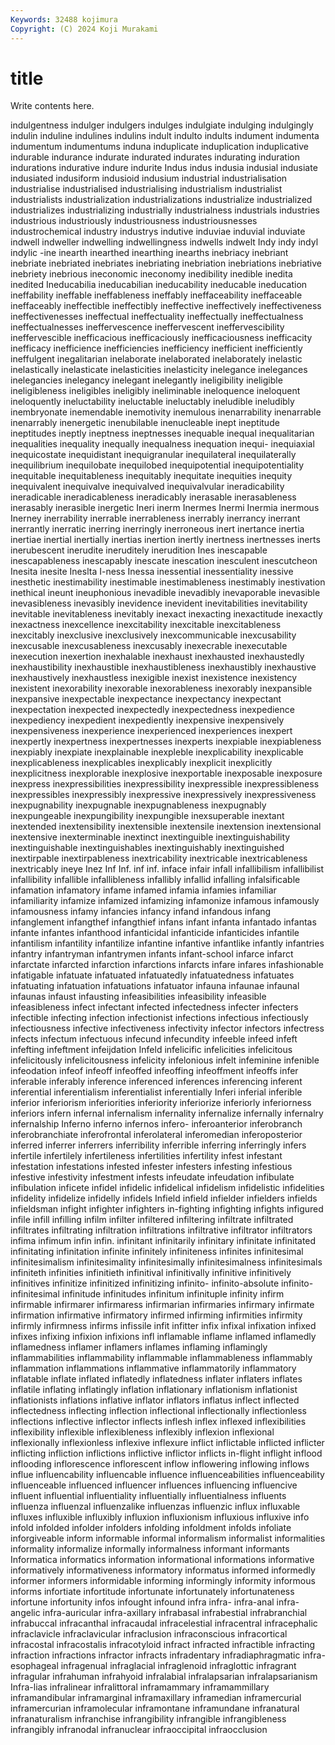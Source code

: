 ```yaml
---
Keywords: 32488 kojimura
Copyright: (C) 2024 Koji Murakami
---
```


# title

Write contents here.



indulgentness
indulger indulgers indulges indulgiate indulging indulgingly indulin induline indulines indulins
indult indulto indults indument indumenta indumentum indumentums induna induplicate induplication
induplicative indurable indurance indurate indurated indurates indurating induration indurations indurative
indure indurite Indus indus indusia indusial indusiate indusiated indusiform indusioid
indusium industrial industrialisation industrialise industrialised industrialising industrialism industrialist industrialists industrialization
industrializations industrialize industrialized industrializes industrializing industrially industrialness industrials industries industrious
industriously industriousness industriousnesses industrochemical industry industrys indutive induviae induvial induviate
indwell indweller indwelling indwellingness indwells indwelt Indy indy indyl indylic
-ine inearth inearthed inearthing inearths inebriacy inebriant inebriate inebriated inebriates
inebriating inebriation inebriations inebriative inebriety inebrious ineconomic ineconomy inedibility inedible
inedita inedited Ineducabilia ineducabilian ineducability ineducable ineducation ineffability ineffable ineffableness
ineffably ineffaceability ineffaceable ineffaceably ineffectible ineffectibly ineffective ineffectively ineffectiveness ineffectivenesses
ineffectual ineffectuality ineffectually ineffectualness ineffectualnesses ineffervescence ineffervescent ineffervescibility ineffervescible inefficacious
inefficaciously inefficaciousness inefficacity inefficacy inefficience inefficiencies inefficiency inefficient inefficiently ineffulgent
inegalitarian inelaborate inelaborated inelaborately inelastic inelastically inelasticate inelasticities inelasticity inelegance
inelegances inelegancies inelegancy inelegant inelegantly ineligibility ineligible ineligibleness ineligibles ineligibly
ineliminable ineloquence ineloquent ineloquently ineluctability ineluctable ineluctably ineludible ineludibly inembryonate
inemendable inemotivity inemulous inenarrability inenarrable inenarrably inenergetic inenubilable inenucleable inept
ineptitude ineptitudes ineptly ineptness ineptnesses inequable inequal inequalitarian inequalities inequality
inequally inequalness inequation inequi- inequiaxial inequicostate inequidistant inequigranular inequilateral inequilaterally
inequilibrium inequilobate inequilobed inequipotential inequipotentiality inequitable inequitableness inequitably inequitate inequities
inequity inequivalent inequivalve inequivalved inequivalvular ineradicability ineradicable ineradicableness ineradicably inerasable
inerasableness inerasably inerasible inergetic Ineri inerm Inermes Inermi Inermia inermous
Inerney inerrability inerrable inerrableness inerrably inerrancy inerrant inerrantly inerratic inerring
inerringly inerroneous inert inertance inertia inertiae inertial inertially inertias inertion
inertly inertness inertnesses inerts inerubescent inerudite ineruditely inerudition Ines inescapable
inescapableness inescapably inescate inescation inesculent inescutcheon Inesita inesite Ineslta I-ness
Inessa inessential inessentiality inessive inesthetic inestimability inestimable inestimableness inestimably inestivation
inethical ineunt ineuphonious inevadible inevadibly inevaporable inevasible inevasibleness inevasibly inevidence
inevident inevitabilities inevitability inevitable inevitableness inevitably inexact inexacting inexactitude inexactly
inexactness inexcellence inexcitability inexcitable inexcitableness inexcitably inexclusive inexclusively inexcommunicable inexcusability
inexcusable inexcusableness inexcusably inexecrable inexecutable inexecution inexertion inexhalable inexhaust inexhausted
inexhaustedly inexhaustibility inexhaustible inexhaustibleness inexhaustibly inexhaustive inexhaustively inexhaustless inexigible inexist
inexistence inexistency inexistent inexorability inexorable inexorableness inexorably inexpansible inexpansive inexpectable
inexpectance inexpectancy inexpectant inexpectation inexpected inexpectedly inexpectedness inexpedience inexpediency inexpedient
inexpediently inexpensive inexpensively inexpensiveness inexperience inexperienced inexperiences inexpert inexpertly inexpertness
inexpertnesses inexperts inexpiable inexpiableness inexpiably inexpiate inexplainable inexpleble inexplicability inexplicable
inexplicableness inexplicables inexplicably inexplicit inexplicitly inexplicitness inexplorable inexplosive inexportable inexposable
inexposure inexpress inexpressibilities inexpressibility inexpressible inexpressibleness inexpressibles inexpressibly inexpressive inexpressively
inexpressiveness inexpugnability inexpugnable inexpugnableness inexpugnably inexpungeable inexpungibility inexpungible inexsuperable inextant
inextended inextensibility inextensible inextensile inextension inextensional inextensive inexterminable inextinct inextinguible
inextinguishability inextinguishable inextinguishables inextinguishably inextinguished inextirpable inextirpableness inextricability inextricable inextricableness
inextricably ineye Inez Inf Inf. inf inf. inface infair infall
infallibilism infallibilist infallibility infallible infallibleness infallibly infallid infalling infalsificable infamation
infamatory infame infamed infamia infamies infamiliar infamiliarity infamize infamized infamizing
infamonize infamous infamously infamousness infamy infancies infancy infand infandous infang
infanglement infangthef infangthief infans infant infanta infantado infantas infante infantes
infanthood infanticidal infanticide infanticides infantile infantilism infantility infantilize infantine infantive
infantlike infantly infantries infantry infantryman infantrymen infants infant-school infarce infarct
infarctate infarcted infarction infarctions infarcts infare infares infashionable infatigable infatuate
infatuated infatuatedly infatuatedness infatuates infatuating infatuation infatuations infatuator infauna infaunae
infaunal infaunas infaust infausting infeasibilities infeasibility infeasible infeasibleness infect infectant
infected infectedness infecter infecters infectible infecting infection infectionist infections infectious
infectiously infectiousness infective infectiveness infectivity infector infectors infectress infects infectum
infectuous infecund infecundity infeeble infeed infeft infefting infeftment infeijdation Infeld
infelicific infelicities infelicitous infelicitously infelicitousness infelicity infelonious infelt infeminine infenible
infeodation infeof infeoff infeoffed infeoffing infeoffment infeoffs infer inferable inferably
inference inferenced inferences inferencing inferent inferential inferentialism inferentialist inferentially Inferi
inferial inferible inferior inferiorism inferiorities inferiority inferiorize inferiorly inferiorness inferiors
infern infernal infernalism infernality infernalize infernally infernalry infernalship Inferno inferno
infernos infero- inferoanterior inferobranch inferobranchiate inferofrontal inferolateral inferomedian inferoposterior inferred
inferrer inferrers inferribility inferrible inferring inferringly infers infertile infertilely infertileness
infertilities infertility infest infestant infestation infestations infested infester infesters infesting
infestious infestive infestivity infestment infests infeudate infeudation infibulate infibulation inficete
infidel infidelic infidelical infidelism infidelistic infidelities infidelity infidelize infidelly infidels
Infield infield infielder infielders infields infieldsman infight infighter infighters in-fighting
infighting infights infigured infile infill infilling infilm infilter infiltered infiltering
infiltrate infiltrated infiltrates infiltrating infiltration infiltrations infiltrative infiltrator infiltrators infima
infimum infin infin. infinitant infinitarily infinitary infinitate infinitated infinitating infinitation
infinite infinitely infiniteness infinites infinitesimal infinitesimalism infinitesimality infinitesimally infinitesimalness infinitesimals
infiniteth infinities infinitieth infinitival infinitivally infinitive infinitively infinitives infinitize infinitized
infinitizing infinito- infinito-absolute infinito-infinitesimal infinitude infinitudes infinitum infinituple infinity infirm
infirmable infirmarer infirmaress infirmarian infirmaries infirmary infirmate infirmation infirmative infirmatory
infirmed infirming infirmities infirmity infirmly infirmness infirms infissile infit infitter
infix infixal infixation infixed infixes infixing infixion infixions infl inflamable
inflame inflamed inflamedly inflamedness inflamer inflamers inflames inflaming inflamingly inflammabilities
inflammability inflammable inflammableness inflammably inflammation inflammations inflammative inflammatorily inflammatory inflatable
inflate inflated inflatedly inflatedness inflater inflaters inflates inflatile inflating inflatingly
inflation inflationary inflationism inflationist inflationists inflations inflative inflator inflators inflatus
inflect inflected inflectedness inflecting inflection inflectional inflectionally inflectionless inflections inflective
inflector inflects inflesh inflex inflexed inflexibilities inflexibility inflexible inflexibleness inflexibly
inflexion inflexional inflexionally inflexionless inflexive inflexure inflict inflictable inflicted inflicter
inflicting infliction inflictions inflictive inflictor inflicts in-flight inflight inflood inflooding
inflorescence inflorescent inflow inflowering inflowing inflows influe influencability influencable influence
influenceabilities influenceability influenceable influenced influencer influences influencing influencive influent influential
influentiality influentially influentialness influents influenza influenzal influenzalike influenzas influenzic influx
influxable influxes influxible influxibly influxion influxionism influxious influxive info infold
infolded infolder infolders infolding infoldment infolds infoliate inforgiveable inform informable
informal informalism informalist informalities informality informalize informally informalness informant informants
Informatica informatics information informational informations informative informatively informativeness informatory informatus
informed informedly informer informers informidable informing informingly informity informous informs
infortiate infortitude infortunate infortunately infortunateness infortune infortunity infos infought infound
infra infra- infra-anal infra-angelic infra-auricular infra-axillary infrabasal infrabestial infrabranchial infrabuccal
infracanthal infracaudal infracelestial infracentral infracephalic infraclavicle infraclavicular infraclusion infraconscious infracortical
infracostal infracostalis infracotyloid infract infracted infractible infracting infraction infractions infractor
infracts infradentary infradiaphragmatic infra-esophageal infragenual infraglacial infraglenoid infraglottic infragrant infragular
infrahuman infrahyoid infralabial infralapsarian infralapsarianism Infra-lias infralinear infralittoral inframammary inframammillary
inframandibular inframarginal inframaxillary inframedian inframercurial inframercurian inframolecular inframontane inframundane infranatural
infranaturalism infranchise infrangibility infrangible infrangibleness infrangibly infranodal infranuclear infraoccipital infraocclusion
